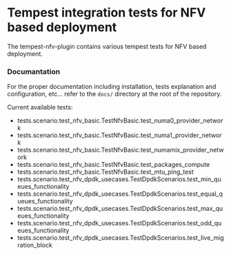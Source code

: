 Tempest integration tests for NFV based deployment
==================================================

The tempest-nfv-plugin contains various tempest tests for NFV based deployment.

### Documantation
For the proper documentation including installation, tests explanation and configuration, etc... refer to the `docs/` directory at the root of the repository.

Current available tests:
- tests.scenario.test_nfv_basic.TestNfvBasic.test_numa0_provider_network
- tests.scenario.test_nfv_basic.TestNfvBasic.test_numa1_provider_network
- tests.scenario.test_nfv_basic.TestNfvBasic.test_numamix_provider_network
- tests.scenario.test_nfv_basic.TestNfvBasic.test_packages_compute
- tests.scenario.test_nfv_basic.TestNfvBasic.test_mtu_ping_test
- tests.scenario.test_nfv_dpdk_usecases.TestDpdkScenarios.test_min_queues_functionality
- tests.scenario.test_nfv_dpdk_usecases.TestDpdkScenarios.test_equal_queues_functionality
- tests.scenario.test_nfv_dpdk_usecases.TestDpdkScenarios.test_max_queues_functionality
- tests.scenario.test_nfv_dpdk_usecases.TestDpdkScenarios.test_odd_queues_functionality
- tests.scenario.test_nfv_dpdk_usecases.TestDpdkScenarios.test_live_migration_block
